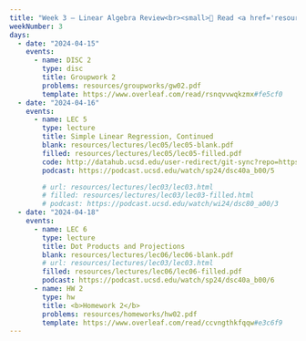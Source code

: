 ```yaml
---
title: "Week 3 – Linear Algebra Review<br><small>📘 Read <a href='resources/notes/notes_chapter_2.pdf#page=7'>Note 2, Pages 7-13</a> and take a look at the <a href='faqs'>Week 2 Lecture FAQs</a>.</small>"
weekNumber: 3
days:
  - date: "2024-04-15"
    events:
      - name: DISC 2
        type: disc
        title: Groupwork 2
        problems: resources/groupworks/gw02.pdf
        template: https://www.overleaf.com/read/rsnqvvwqkzmx#fe5cf0
  - date: "2024-04-16"
    events:
      - name: LEC 5
        type: lecture
        title: Simple Linear Regression, Continued
        blank: resources/lectures/lec05/lec05-blank.pdf
        filled: resources/lectures/lec05/lec05-filled.pdf
        code: http://datahub.ucsd.edu/user-redirect/git-sync?repo=https://github.com/dsc-courses/dsc40a-2024-sp&subPath=lectures/lec05/lec05-code.ipynb
        podcast: https://podcast.ucsd.edu/watch/sp24/dsc40a_b00/5

        # url: resources/lectures/lec03/lec03.html
        # filled: resources/lectures/lec03/lec03-filled.html
        # podcast: https://podcast.ucsd.edu/watch/wi24/dsc80_a00/3
  - date: "2024-04-18"
    events:
      - name: LEC 6
        type: lecture
        title: Dot Products and Projections
        blank: resources/lectures/lec06/lec06-blank.pdf
        # url: resources/lectures/lec03/lec03.html
        filled: resources/lectures/lec06/lec06-filled.pdf
        podcast: https://podcast.ucsd.edu/watch/sp24/dsc40a_b00/6
      - name: HW 2
        type: hw
        title: <b>Homework 2</b>
        problems: resources/homeworks/hw02.pdf
        template: https://www.overleaf.com/read/ccvngthkfqqw#e3c6f9
---
```

